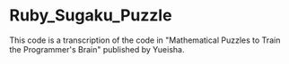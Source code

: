 # Ruby_Sugaku_Puzzle
This code is a transcription of the code in "Mathematical Puzzles to Train the Programmer's Brain" published by Yueisha.

